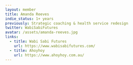 ```yaml
---
layout: member
title: Amanda Reeves
indie_status: 1+ years
previously: Strategic coaching & health service redesign
twitter: WabiSabiFutures
avatar: /assets/amanda-reeves.jpg
links:
  - title: Wabi Sabi Futures
    url: https://www.wabisabifutures.com/
  - title: Ahoyhoy
    url: https://www.ahoyhoy.com.au/
---
```

